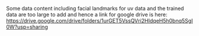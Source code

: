 Some data content including facial landmarks for uv data and the trained data are too large to add and hence a link for google drive is here: https://drive.google.com/drive/folders/1urGET5VssQVri2HIdqeH5h0bnq5SgI0W?usp=sharing

